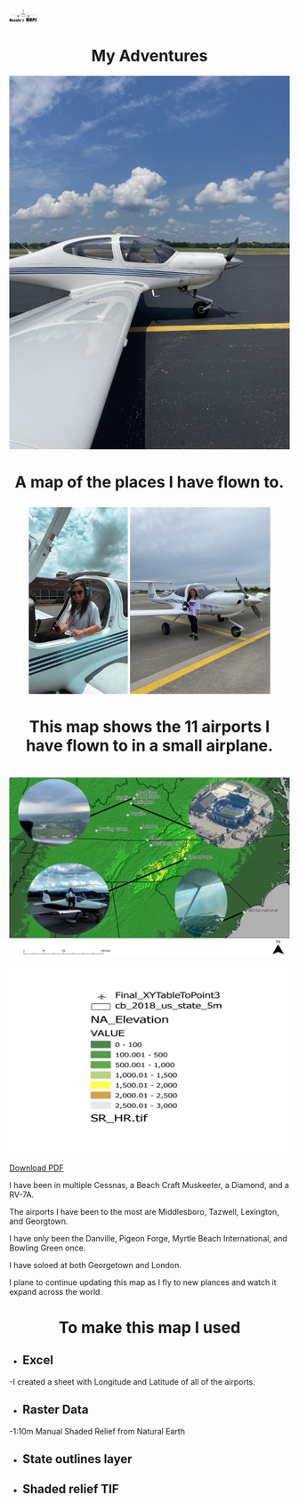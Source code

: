 <img src="MyMark.jpg" width="10%" height="10%">

# <h1 align="center">My Adventures</h1>
 
 ![Image of me](meinside.jpg)

# <p align="center"> A map of the places I have flown to.


<p align="center" width="100%">
    <img width="35.3%" src="me.jpg">
    <img width="50%" src="theone.jpg">
    
</p>


# <p align="center"> This map shows the 11 airports I have flown to in a small airplane. 


![Image of map](FinalMap.jpg) 

![Image of ledg](ledg.jpg)

[Download PDF](FinalMap.jpg)

I have been in multiple Cessnas, a Beach Craft Muskeeter, a Diamond, and a RV-7A.

The airports I have been to the most are Middlesboro, Tazwell, Lexington, and Georgtown.

I have only been the Danville, Pigeon Forge, Myrtle Beach International, and Bowling Green once.

I have soloed at both Georgetown and London.

I plane to continue updating this map as I fly to new plances and watch it expand across the world.



# <p align="center"> To make this map I used
* ## Excel

-I created a sheet with Longitude and Latitude of all of the airports.
* ## Raster Data
-1:10m Manual Shaded Relief from Natural Earth 
* ## State outlines layer
* ## Shaded relief TIF 


